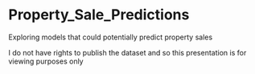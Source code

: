 # Property_Sale_Predictions
Exploring models that could potentially predict property sales

I do not have rights to publish the dataset and so this presentation is for viewing purposes only
